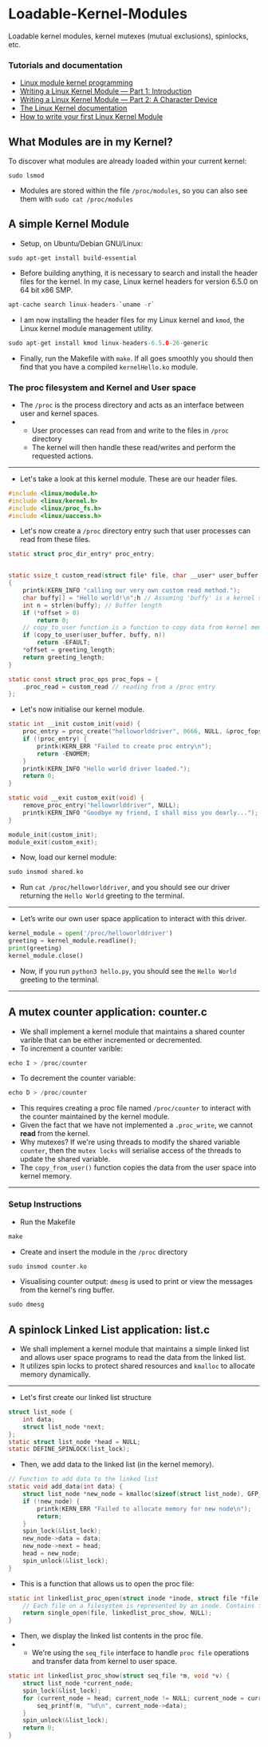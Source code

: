 # Loadable-Kernel-Modules
Loadable kernel modules, kernel mutexes (mutual exclusions), spinlocks, etc.

### Tutorials and documentation

- [Linux module kernel programming](https://sysprog21.github.io/lkmpg/)
- [Writing a Linux Kernel Module — Part 1: Introduction](http://derekmolloy.ie/writing-a-linux-kernel-module-part-1-introduction/)
- [Writing a Linux Kernel Module — Part 2: A Character Device](http://derekmolloy.ie/writing-a-linux-kernel-module-part-2-a-character-device/)
- [The Linux Kernel documentation](https://www.kernel.org/doc/html/latest/)
- [How to write your first Linux Kernel Module](https://medium.com/dvt-engineering/how-to-write-your-first-linux-kernel-module-cf284408beeb)

## What Modules are in my Kernel?

To discover what modules are already loaded within your current kernel:
```
sudo lsmod
```
- Modules are stored within the file ```/proc/modules```, so you can also see them with
```sudo cat /proc/modules```

## A simple Kernel Module

- Setup, on Ubuntu/Debian GNU/Linux:
```
sudo apt-get install build-essential
```
- Before building anything, it is necessary to search and install the header files for the kernel. In my case, Linux kernel headers for version 6.5.0 on 64 bit x86 SMP.
```c
apt-cache search linux-headers-`uname -r`
```
- I am now installing the header files for my Linux kernel and ```kmod```, the Linux kernel module management utility.
```c
sudo apt-get install kmod linux-headers-6.5.0-26-generic
```
- Finally, run the Makefile with ```make```. If all goes smoothly you should then find that you have a compiled ```kernelHello.ko``` module.

### The proc filesystem and Kernel and User space
- The ```/proc``` is the process directory and acts as an interface between user and kernel spaces.
- - User processes can read from and write to the files in ```/proc``` directory
  - The kernel will then handle these read/writes and perform the requested actions.
---
- Let's take a look at this kernel module. These are our header files.
```c
#include <linux/module.h>
#include <linux/kernel.h>
#include <linux/proc_fs.h>
#include <linux/uaccess.h>
```
- Let's now create a ```/proc``` directory entry such that user processes can read from these files.

```c
static struct proc_dir_entry* proc_entry;


static ssize_t custom_read(struct file* file, char __user* user_buffer, size_t count, loff_t* offset)
{
    printk(KERN_INFO "calling our very own custom read method.");
    char buffy[] = "Hello world!\n";h // Assuming 'buffy' is a kernel space buffer containing data.
    int n = strlen(buffy); // Buffer length
    if (*offset > 0)
        return 0;
    // copy_to_user function is a function to copy data from kernel memory (buffy) to user space (user_buffer)
    if (copy_to_user(user_buffer, buffy, n))
        return -EFAULT;
    *offset = greeting_length;
    return greeting_length;
}

static const struct proc_ops proc_fops = {
    .proc_read = custom_read // reading from a /proc entry
};
```
- Let's now initialise our kernel module.
```c
static int __init custom_init(void) {
    proc_entry = proc_create("helloworlddriver", 0666, NULL, &proc_fops);
    if (!proc_entry) {
        printk(KERN_ERR "Failed to create proc entry\n");
        return -ENOMEM;
    }
    printk(KERN_INFO "Hello world driver loaded.");
    return 0;
}

static void __exit custom_exit(void) {
    remove_proc_entry("helloworlddriver", NULL);
    printk(KERN_INFO "Goodbye my friend, I shall miss you dearly...");
}

module_init(custom_init);
module_exit(custom_exit);
```
- Now, load our kernel module:
```c
sudo insmod shared.ko
```
- Run ```cat /proc/helloworlddriver```, and you should see our driver returning the ```Hello World``` greeting to the terminal.
---
- Let’s write our own user space application to interact with this driver.
```python
kernel_module = open('/proc/helloworlddriver')
greeting = kernel_module.readline();
print(greeting)
kernel_module.close()
```
-  Now, if you run ```python3 hello.py```, you should see the ```Hello World``` greeting to the terminal.
---
## A mutex counter application: counter.c

- We shall implement a kernel module that maintains a shared counter varible that can be either incremented or decremented.
- To increment a counter varible:
```c
echo I > /proc/counter
```
- To decrement the counter variable:
```c
echo D > /proc/counter
```
-   This requires creating a proc file named ```/proc/counter``` to interact with the counter maintained by the kernel module.
-   Given the fact that we have not implemented a ```.proc_write```, we cannot **read** from the kernel.
- Why mutexes? If we're using threads to modify the shared variable ```counter```, then the ```mutex locks``` will serialise access of the threads to update the shared variable.
- The ```copy_from_user()``` function copies the data from the user space into kernel memory.

---
### Setup Instructions 

- Run the Makefile
```c
make
```
- Create and insert the module in the ```/proc``` directory
```c
sudo insmod counter.ko
```
- Visualising counter output: ```dmesg``` is used to print or view the messages from the kernel's ring buffer.
```c
sudo dmesg
```
## A spinlock Linked List application: list.c

- We shall implement a kernel module that maintains a simple linked list and allows user space programs to read the data from the linked list.
- It utilizes spin locks to protect shared resources and ```kmalloc``` to allocate memory dynamically.
---
- Let's first create our linked list structure
```c
struct list_node {
    int data;
    struct list_node *next;
};
static struct list_node *head = NULL;
static DEFINE_SPINLOCK(list_lock);
```
- Then, we add data to the linked list (in the kernel memory).
```c
// Function to add data to the linked list
static void add_data(int data) {
    struct list_node *new_node = kmalloc(sizeof(struct list_node), GFP_KERNEL);
    if (!new_node) {
        printk(KERN_ERR "Failed to allocate memory for new node\n");
        return;
    }
    spin_lock(&list_lock);
    new_node->data = data;
    new_node->next = head;
    head = new_node;
    spin_unlock(&list_lock);
}
```
- This is a function that allows us to open the proc file:
```c
static int linkedlist_proc_open(struct inode *inode, struct file *file) {
    // Each file on a filesystem is represented by an inode. Contains file permissions, file sizes, etc.
    return single_open(file, linkedlist_proc_show, NULL);
}
```
- Then, we display the linked list contents in the proc file.
- - We're using the ```seq_file``` interface to handle ```proc file``` operations and transfer data from kernel to user space.
```c
static int linkedlist_proc_show(struct seq_file *m, void *v) {
    struct list_node *current_node;
    spin_lock(&list_lock);
    for (current_node = head; current_node != NULL; current_node = current_node->next) {
        seq_printf(m, "%d\n", current_node->data);
    }
    spin_unlock(&list_lock);
    return 0;
}
```
